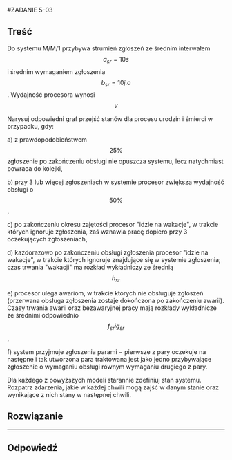#ZADANIE 5-03

## Treść

Do systemu M/M/1 przybywa strumień zgłoszeń ze średnim interwałem $$ a_{sr} = 10 s $$ i
średnim wymaganiem zgłoszenia $$ b_{sr} = 10 j.o $$. Wydajność procesora wynosi $$ v $$

Narysuj odpowiedni graf przejść stanów dla procesu urodzin i śmierci w przypadku, gdy:

a) z prawdopodobieństwem $$ 25 \% $$ zgłoszenie po zakończeniu obsługi nie opuszcza systemu, lecz natychmiast powraca do kolejki,

b) przy 3 lub więcej zgłoszeniach w systemie procesor zwiększa wydajność obsługi o $$ 50 \% $$,

c) po zakończeniu okresu zajętości procesor "idzie na wakacje", w trakcie których ignoruje zgłoszenia, zaś wznawia pracę dopiero przy 3 oczekujących zgłoszeniach,

d) każdorazowo po zakończeniu obsługi zgłoszenia procesor "idzie na wakacje", w trakcie których ignoruje znajdujące się w systemie zgłoszenia; czas trwania "wakacji" ma rozkład wykładniczy ze średnią $$ h_{sr} $$

e) procesor ulega awariom, w trakcie których nie obsługuje zgłoszeń (przerwana obsługa zgłoszenia zostaje dokończona po zakończeniu awarii). 
Czasy trwania awarii oraz bezawaryjnej pracy mają rozkłady wykładnicze ze średnimi odpowiednio $$ f_{sr} i g_{sr} $$,

f) system przyjmuje zgłoszenia parami − pierwsze z pary oczekuje na następne i tak utworzona para traktowana jest jako jedno przybywające zgłoszenie o wymaganiu obsługi równym wymaganiu drugiego z pary.

Dla każdego z powyższych modeli starannie zdefiniuj stan systemu. Rozpatrz zdarzenia, jakie w każdej chwili mogą zajść w danym stanie oraz wynikające z nich stany w następnej chwili.

## Rozwiązanie


----
## Odpowiedź